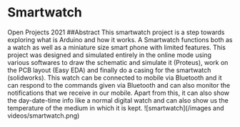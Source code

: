 # Smartwatch
Open Projects 2021
##Abstract
This smartwatch project is a step towards exploring what is Arduino and how it works. A Smartwatch functions both as a watch as well as a miniature size smart phone with limited features. This project was designed and simulated entirely in the online mode using various softwares to draw the schematic and simulate it (Proteus), work on the PCB layout (Easy EDA) and finally do a casing for the smartwatch (solidworks). This watch can be connected to mobile via Bluetooth and it can respond to the commands given via Bluetooth and can also monitor the notifications that we receive in our mobile. Apart from this, it can also show the day-date-time info like a normal digital watch and can also show us the temperature of the medium in which it is kept.
![smartwatch](/images and videos/smartwatch.png)